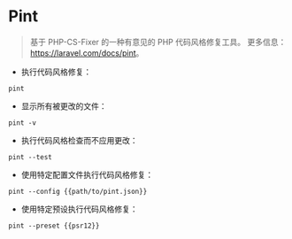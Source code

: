 # Pint

> 基于 PHP-CS-Fixer 的一种有意见的 PHP 代码风格修复工具。
> 更多信息：<https://laravel.com/docs/pint>。

- 执行代码风格修复：

`pint`

- 显示所有被更改的文件：

`pint -v`

- 执行代码风格检查而不应用更改：

`pint --test`

- 使用特定配置文件执行代码风格修复：

`pint --config {{path/to/pint.json}}`

- 使用特定预设执行代码风格修复：

`pint --preset {{psr12}}`